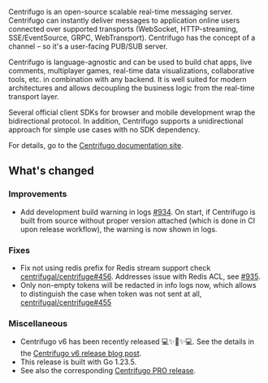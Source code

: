 Centrifugo is an open-source scalable real-time messaging server. Centrifugo can instantly deliver messages to application online users connected over supported transports (WebSocket, HTTP-streaming, SSE/EventSource, GRPC, WebTransport). Centrifugo has the concept of a channel – so it's a user-facing PUB/SUB server.

Centrifugo is language-agnostic and can be used to build chat apps, live comments, multiplayer games, real-time data visualizations, collaborative tools, etc. in combination with any backend. It is well suited for modern architectures and allows decoupling the business logic from the real-time transport layer.

Several official client SDKs for browser and mobile development wrap the bidirectional protocol. In addition, Centrifugo supports a unidirectional approach for simple use cases with no SDK dependency.

For details, go to the [Centrifugo documentation site](https://centrifugal.dev).

## What's changed

### Improvements

* Add development build warning in logs [#934](https://github.com/centrifugal/centrifugo/pull/934). On start, if Centrifugo is built from source without proper version attached (which is done in CI upon release workflow), the warning is now shown in logs.

### Fixes

* Fix not using redis prefix for Redis stream support check [centrifugal/centrifuge#456](https://github.com/centrifugal/centrifuge/pull/456). Addresses issue with Redis ACL, see [#935](https://github.com/centrifugal/centrifugo/issues/935).
* Only non-empty tokens will be redacted in info logs now, which allows to distinguish the case when token was not sent at all, [centrifugal/centrifuge#455](https://github.com/centrifugal/centrifuge/pull/455)

### Miscellaneous

* Centrifugo v6 has been recently released 💻✨🔮✨💻. See the details in the [Centrifugo v6 release blog post](https://centrifugal.dev/blog/2025/01/16/centrifugo-v6-released).
* This release is built with Go 1.23.5.
* See also the corresponding [Centrifugo PRO release](https://github.com/centrifugal/centrifugo-pro/releases/tag/v6.0.2).
